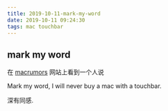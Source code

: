 ```yaml
---
title: 2019-10-11-mark-my-word
date: 2019-10-11 09:24:30
tags: mac touchbar
---
```


## mark my word

在 [macrumors](https://www.macrumors.com/) 网站上看到一个人说

Mark my word, I will never buy a mac with a touchbar.

深有同感.
